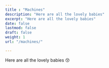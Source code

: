 ```yaml
---
title : "Machines"
description: "Here are all the lovely babies"
excerpt: "Here are all the lovely babies"
date: false
lastmod: false
draft: false
weight: 1
url: "/machines/"

---
```

Here are all the lovely babies 😚
